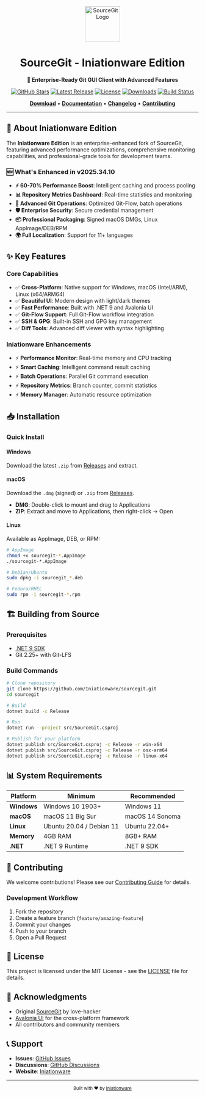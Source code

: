 <div align="center">
  <img src="./build/resources/_common/icons/sourcegit.png" width="92" height="92" alt="SourceGit Logo"/>

  # SourceGit - Iniationware Edition

  **🚀 Enterprise-Ready Git GUI Client with Advanced Features**

  [![GitHub Stars](https://img.shields.io/github/stars/Iniationware/sourcegit?style=flat-square&logo=github)](https://github.com/Iniationware/sourcegit/stargazers)
  [![Latest Release](https://img.shields.io/github/v/release/Iniationware/sourcegit?style=flat-square&logo=github)](https://github.com/Iniationware/sourcegit/releases/latest)
  [![License](https://img.shields.io/github/license/Iniationware/sourcegit?style=flat-square)](LICENSE)
  [![Downloads](https://img.shields.io/github/downloads/Iniationware/sourcegit/total?style=flat-square)](https://github.com/Iniationware/sourcegit/releases)
  [![Build Status](https://img.shields.io/github/actions/workflow/status/Iniationware/sourcegit/ci.yml?branch=develop&style=flat-square)](https://github.com/Iniationware/sourcegit/actions)

  [**Download**](https://github.com/Iniationware/sourcegit/releases/latest) •
  [**Documentation**](./docs/README.md) •
  [**Changelog**](./CHANGELOG.md) •
  [**Contributing**](#-contributing)

</div>

---

## 🎯 About Iniationware Edition

The **Iniationware Edition** is an enterprise-enhanced fork of SourceGit, featuring advanced performance optimizations, comprehensive monitoring capabilities, and professional-grade tools for development teams.

### 🆕 What's Enhanced in v2025.34.10

- **⚡ 60-70% Performance Boost**: Intelligent caching and process pooling
- **📊 Repository Metrics Dashboard**: Real-time statistics and monitoring
- **🔧 Advanced Git Operations**: Optimized Git-Flow, batch operations
- **🛡️ Enterprise Security**: Secure credential management
- **📦 Professional Packaging**: Signed macOS DMGs, Linux AppImage/DEB/RPM
- **🌍 Full Localization**: Support for 11+ languages

## ✨ Key Features

### Core Capabilities
- ✅ **Cross-Platform**: Native support for Windows, macOS (Intel/ARM), Linux (x64/ARM64)
- ✅ **Beautiful UI**: Modern design with light/dark themes
- ✅ **Fast Performance**: Built with .NET 9 and Avalonia UI
- ✅ **Git-Flow Support**: Full Git-Flow workflow integration
- ✅ **SSH & GPG**: Built-in SSH and GPG key management
- ✅ **Diff Tools**: Advanced diff viewer with syntax highlighting

### Iniationware Enhancements
- ⚡ **Performance Monitor**: Real-time memory and CPU tracking
- ⚡ **Smart Caching**: Intelligent command result caching
- ⚡ **Batch Operations**: Parallel Git command execution
- ⚡ **Repository Metrics**: Branch counter, commit statistics
- ⚡ **Memory Manager**: Automatic resource optimization

## 📥 Installation

### Quick Install

#### Windows
Download the latest `.zip` from [Releases](https://github.com/Iniationware/sourcegit/releases/latest) and extract.

#### macOS
Download the `.dmg` (signed) or `.zip` from [Releases](https://github.com/Iniationware/sourcegit/releases/latest).
- **DMG**: Double-click to mount and drag to Applications
- **ZIP**: Extract and move to Applications, then right-click → Open

#### Linux
Available as AppImage, DEB, or RPM:
```bash
# AppImage
chmod +x sourcegit-*.AppImage
./sourcegit-*.AppImage

# Debian/Ubuntu
sudo dpkg -i sourcegit_*.deb

# Fedora/RHEL
sudo rpm -i sourcegit-*.rpm
```

## 🏗️ Building from Source

### Prerequisites
- [.NET 9 SDK](https://dotnet.microsoft.com/download/dotnet/9.0)
- Git 2.25+ with Git-LFS

### Build Commands
```bash
# Clone repository
git clone https://github.com/Iniationware/sourcegit.git
cd sourcegit

# Build
dotnet build -c Release

# Run
dotnet run --project src/SourceGit.csproj

# Publish for your platform
dotnet publish src/SourceGit.csproj -c Release -r win-x64
dotnet publish src/SourceGit.csproj -c Release -r osx-arm64
dotnet publish src/SourceGit.csproj -c Release -r linux-x64
```

## 📊 System Requirements

| Platform | Minimum | Recommended |
|----------|---------|-------------|
| **Windows** | Windows 10 1903+ | Windows 11 |
| **macOS** | macOS 11 Big Sur | macOS 14 Sonoma |
| **Linux** | Ubuntu 20.04 / Debian 11 | Ubuntu 22.04+ |
| **Memory** | 4GB RAM | 8GB+ RAM |
| **.NET** | .NET 9 Runtime | .NET 9 SDK |

## 🤝 Contributing

We welcome contributions! Please see our [Contributing Guide](CONTRIBUTING.md) for details.

### Development Workflow
1. Fork the repository
2. Create a feature branch (`feature/amazing-feature`)
3. Commit your changes
4. Push to your branch
5. Open a Pull Request

## 📄 License

This project is licensed under the MIT License - see the [LICENSE](LICENSE) file for details.

## 🙏 Acknowledgments

- Original [SourceGit](https://github.com/sourcegit-scm/sourcegit) by love-hacker
- [Avalonia UI](https://avaloniaui.net/) for the cross-platform framework
- All contributors and community members

## 📞 Support

- **Issues**: [GitHub Issues](https://github.com/Iniationware/sourcegit/issues)
- **Discussions**: [GitHub Discussions](https://github.com/Iniationware/sourcegit/discussions)
- **Website**: [Iniationware](https://iniationware.com)

---

<div align="center">
  <sub>Built with ❤️ by <a href="https://github.com/Iniationware">Iniationware</a></sub>
</div>